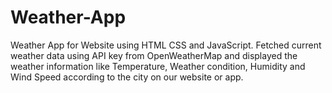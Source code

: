 # Weather-App
Weather App for Website using HTML CSS and JavaScript. Fetched current weather data using API key from OpenWeatherMap and displayed the weather information like Temperature, Weather condition, Humidity and Wind Speed according to the city on our website or app.
